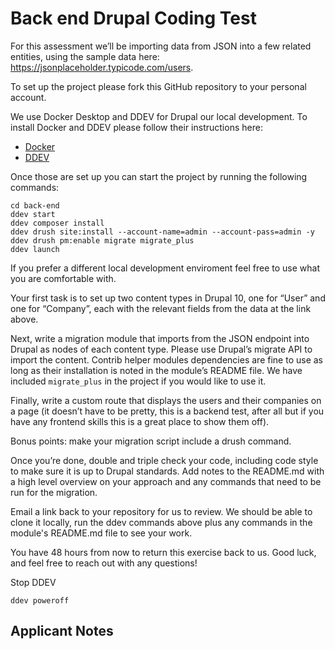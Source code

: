 # Back end Drupal Coding Test

For this assessment we’ll be importing data from JSON into a few related entities, using the sample data here: https://jsonplaceholder.typicode.com/users.

To set up the project please fork this GitHub repository to your personal account.  

We use Docker Desktop and DDEV for Drupal our local development.  To install Docker and DDEV please follow their instructions here: 
* [Docker](https://ddev.readthedocs.io/en/latest/users/install/docker-installation/)
* [DDEV](https://ddev.readthedocs.io/en/latest/users/install/ddev-installation/)

Once those are set up you can start the project by running the following commands:

```
cd back-end
ddev start
ddev composer install
ddev drush site:install --account-name=admin --account-pass=admin -y
ddev drush pm:enable migrate migrate_plus
ddev launch
```

If you prefer a different local development enviroment feel free to use what you are comfortable with.

Your first task is to set up two content types in Drupal 10, one for “User” and one for “Company”, each with the relevant fields from the data at the link above.

Next, write a migration module that imports from the JSON endpoint into Drupal as nodes of each content type.  Please use Drupal’s migrate API to import the content.  Contrib helper modules dependencies are fine to use as long as their installation is noted in the module’s README file. We have included `migrate_plus` in the project if you would like to use it.

Finally, write a custom route that displays the users and their companies on a page (it doesn’t have to be pretty, this is a backend test, after all but if you have any frontend skills this is a great place to show them off). 

Bonus points: make your migration script include a drush command.

Once you’re done, double and triple check your code, including code style to make sure it is up to Drupal standards. Add notes to the README.md with a high level overview on your approach and any commands that need to be run for the migration.

Email a link back to your repository for us to review. We should be able to clone it locally, run the ddev commands above plus any commands in the module's README.md file to see your work.

You have 48 hours from now to return this exercise back to us. Good luck, and feel free to reach out with any questions!


Stop DDEV
```
ddev poweroff
```


## Applicant Notes